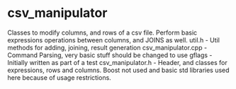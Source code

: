 # csv_manipulator
Classes to modify columns, and rows of a csv file. Perform basic expressions operations between columns, and JOINS as well.
util.h - Util methods for adding, joining, result generation
csv_manipulator.cpp - Command Parsing, very basic stuff should be changed to use gflags - Initially written as part of a test 
csv_manipulator.h - Header, and classes for expressions, rows and columns. Boost not used and basic std libraries used here because of usage restrictions.

